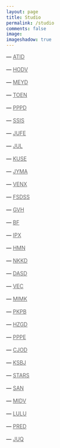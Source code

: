 ```yaml
---
layout: page
title: Studio
permalink: /studio
comments: false
image: 
imageshadow: true
---
```

<style>
a { color: #666;display:inline-block; margin:0; }
a:after {
  display:block;
  content: '';
  border-bottom: solid 3px #019fb6;  
  transform: scaleX(0);  
  transition: transform 250ms ease-in-out;
}
a:hover:after { transform: scaleX(1); }
a.fromRight:after{ transform-origin:100% 50%; }
a.fromLeft:after{  transform-origin:  0% 50%; }
</style>

<p>&#8212; <a class="fromLeft" href='{{ site.baseurl }}/tags#ATID' title='ATID'>ATID</a></p>
<p>&#8212; <a class="fromLeft" href='{{ site.baseurl }}/tags#HODV' title='HODV'>HODV</a></p>
<p>&#8212; <a class="fromLeft" href='{{ site.baseurl }}/tags#MEYD' title='MEYD'>MEYD</a></p>
<p>&#8212; <a class="fromLeft" href='{{ site.baseurl }}/tags#TOEN' title='TOEN'>TOEN</a></p>
<p>&#8212; <a class="fromLeft" href='{{ site.baseurl }}/tags#PPPD' title='PPPD'>PPPD</a></p>
<p>&#8212; <a class="fromLeft" href='{{ site.baseurl }}/tags#SSIS' title='SSIS'>SSIS</a></p>
<p>&#8212; <a class="fromLeft" href='{{ site.baseurl }}/tags#JUFE' title='JUFE'>JUFE</a></p>
<p>&#8212; <a class="fromLeft" href='{{ site.baseurl }}/tags#JUL' title='JUL'>JUL</a></p>
<p>&#8212; <a class="fromLeft" href='{{ site.baseurl }}/tags#KUSE' title='KUSE'>KUSE</a></p>
<p>&#8212; <a class="fromLeft" href='{{ site.baseurl }}/tags#JYMA' title='JYMA'>JYMA</a></p>
<p>&#8212; <a class="fromLeft" href='{{ site.baseurl }}/tags#VENX' title='VENX'>VENX</a></p>
<p>&#8212; <a class="fromLeft" href='{{ site.baseurl }}/tags#FSDSS' title='FSDSS'>FSDSS</a></p>
<p>&#8212; <a class="fromLeft" href='{{ site.baseurl }}/tags#GVH' title='GVH'>GVH</a></p>
<p>&#8212; <a class="fromLeft" href='{{ site.baseurl }}/tags#BF' title='BF'>BF</a></p>
<p>&#8212; <a class="fromLeft" href='{{ site.baseurl }}/tags#IPX' title='IPX'>IPX</a></p>
<p>&#8212; <a class="fromLeft" href='{{ site.baseurl }}/tags#HMN' title='HMN'>HMN</a></p>
<p>&#8212; <a class="fromLeft" href='{{ site.baseurl }}/tags#NKKD' title='NKKD'>NKKD</a></p>
<p>&#8212; <a class="fromLeft" href='{{ site.baseurl }}/tags#DASD' title='DASD'>DASD</a></p>
<p>&#8212; <a class="fromLeft" href='{{ site.baseurl }}/tags#VEC' title='VEC'>VEC</a></p>
<p>&#8212; <a class="fromLeft" href='{{ site.baseurl }}/tags#MIMK' title='MIMK'>MIMK</a></p>
<p>&#8212; <a class="fromLeft" href='{{ site.baseurl }}/tags#PKPB' title='PKPB'>PKPB</a></p>
<p>&#8212; <a class="fromLeft" href='{{ site.baseurl }}/tags#HZGD' title='HZGD'>HZGD</a></p>
<p>&#8212; <a class="fromLeft" href='{{ site.baseurl }}/tags#PPPE' title='PPPE'>PPPE</a></p>
<p>&#8212; <a class="fromLeft" href='{{ site.baseurl }}/tags#CJOD' title='CJOD'>CJOD</a></p>
<p>&#8212; <a class="fromLeft" href='{{ site.baseurl }}/tags#KSBJ' title='KSBJ'>KSBJ</a></p>
<p>&#8212; <a class="fromLeft" href='{{ site.baseurl }}/tags#STARS' title='STARS'>STARS</a></p>
<p>&#8212; <a class="fromLeft" href='{{ site.baseurl }}/tags#SAN' title='SAN'>SAN</a></p>
<p>&#8212; <a class="fromLeft" href='{{ site.baseurl }}/tags#MIDV' title='MIDV'>MIDV</a></p>
<p>&#8212; <a class="fromLeft" href='{{ site.baseurl }}/tags#LULU' title='LULU'>LULU</a></p>
<p>&#8212; <a class="fromLeft" href='{{ site.baseurl }}/tags#PRED' title='PRED'>PRED</a></p>
<p>&#8212; <a class="fromLeft" href='{{ site.baseurl }}/tags#JUQ' title='JUQ'>JUQ</a></p>
